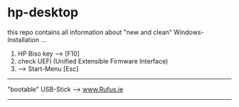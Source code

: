 # hp-desktop

this repo contains all information about
"new and clean" Windows-Installation ...

1. HP Biso key -->  [F10]
2. check UEFI (Unified Extensible Firmware Interface)
3. --> Start-Menu  [Esc]

----
"bootable" USB-Stick  -->  www.Rufus.ie


----
